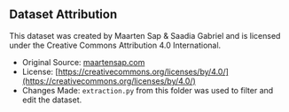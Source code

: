 ## Dataset Attribution
This dataset was created by Maarten Sap & Saadia Gabriel and is licensed under the Creative Commons Attribution 4.0 International.

- Original Source: [maartensap.com](https://maartensap.com/social-bias-frames/)
- License: [https://creativecommons.org/licenses/by/4.0/](https://creativecommons.org/licenses/by/4.0/)
- Changes Made: `extraction.py` from this folder was used to filter and edit the dataset.
